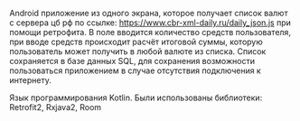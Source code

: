  Android приложение из одного экрана, которое получает список валют с сервера цб рф 
 по ссылке: https://www.cbr-xml-daily.ru/daily_json.js при помощи ретрофита.
 В поле вводится количество средств пользователя, при вводе средств происходит расчёт 
 итоговой суммы, которую пользователь может получить в любой валюте из списка. Список
 сохраняется в базе данных SQL, для сохранения возможности пользоваться приложением
 в случае отсутствия подключения к интернету.
 
 Язык программирования Kotlin. Были использованы библиотеки: Retrofit2, Rxjava2, Room
 
